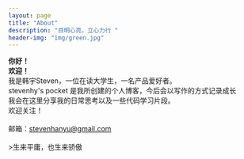 ```yaml
---
layout: page
title: "About"
description: "目明心亮，立心力行 " 
header-img: "img/green.jpg"
---
```


**你好！**    
**欢迎！**      
    我是韩宇Steven，一位在读大学生，一名产品爱好者。<br>
    stevenhy's pocket 是我所创建的个人博客，今后会以写作的方式记录成长<br>
    我会在这里分享我的日常思考以及一些代码学习片段。<br>
    欢迎关注！<br>  
    邮箱：<stevenhanyu@gmail.com><br><br>
    >生来平庸，也生来骄傲


    


    






